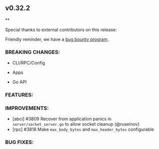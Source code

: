 ## v0.32.2

\*\*

Special thanks to external contributors on this release:

Friendly reminder, we have a [bug bounty
program](https://hackerone.com/tendermint).

### BREAKING CHANGES:

- CLI/RPC/Config

- Apps

- Go API

### FEATURES:

### IMPROVEMENTS:

- [abci] \#3809 Recover from application panics in `server/socket_server.go` to allow socket cleanup (@ruseinov)
- [rpc] \#3818 Make `max_body_bytes` and `max_header_bytes` configurable

### BUG FIXES:
